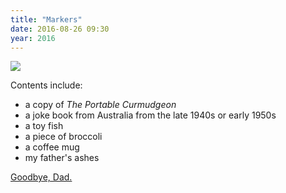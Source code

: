 ```yaml
---
title: "Markers"
date: 2016-08-26 09:30
year: 2016
---
```

<p>
  <img src="{{'/files/2016/08/markers.jpg' | relative_url}}" />
</p>
<p>
  Contents include:
</p>
<ul>
  <li>a copy of <em>The Portable Curmudgeon</em></li>
  <li>a joke book from Australia from the late 1940s or early 1950s</li>
  <li>a toy fish</li>
  <li>a piece of broccoli</li>
  <li>a coffee mug</li>
  <li>my father's ashes</li>
</ul>
<p>
  <a href="{{'/2015/09/22/dad/' | relative_url}}">Goodbye, Dad.</a>
</p>
